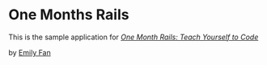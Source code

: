 # One Months Rails 

This is the sample application for 
[*One Month Rails: Teach Yourself to Code*](http://onemonthrails.com)

by [Emily Fan](http://emilyfan.com)